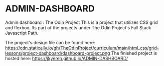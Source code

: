 # ADMIN-DASHBOARD
Admin dashboard : The Odin Project
This is a project that utilizes CSS grid and flexbox.
Its part of the projects under The Odin Project's Full Stack Javascript Path.

The project's design file can be found here: https://cdn.statically.io/gh/TheOdinProject/curriculum/main/html_css/grid-lessons/project-dashboard/dashboard-project.png
The finished project is hosted here: https://jkyereh.github.io/ADMIN-DASHBOARD/
